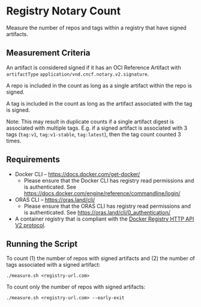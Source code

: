 # Registry Notary Count

Measure the number of repos and tags within a registry that have signed artifacts.

## Measurement Criteria

An artifact is considered signed if it has an OCI Reference Artifact with `artifactType` `application/vnd.cncf.notary.v2.signature`.

A repo is included in the count as long as a single artifact within the repo is signed.

A tag is included in the count as long as the artifact associated with the tag is signed.

Note: This may result in duplicate counts if a single artifact digest is associated with multiple tags. E.g. if a signed artifact is associated with 3 tags (`tag:v1`, `tag:v1-stable`, `tag:latest`), then the tag count counted 3 times.

## Requirements

* Docker CLI – https://docs.docker.com/get-docker/
  * Please ensure that the Docker CLI has registry read permissions and is authenticated. See https://docs.docker.com/engine/reference/commandline/login/
* ORAS CLI – https://oras.land/cli/
  * Please ensure that the ORAS CLI has registry read permissions and is authenticated. See https://oras.land/cli/0_authentication/
* A container registry that is compliant with the [Docker Registry HTTP API V2 protocol](https://docs.docker.com/registry/spec/api/).

## Running the Script

To count (1) the number of repos with signed artifacts and (2) the number of tags associated with a signed artifact:

`./measure.sh <registry-url.com>`

To count only the number of repos with signed artifacts:

`./measure.sh <registry-url.com> --early-exit`
